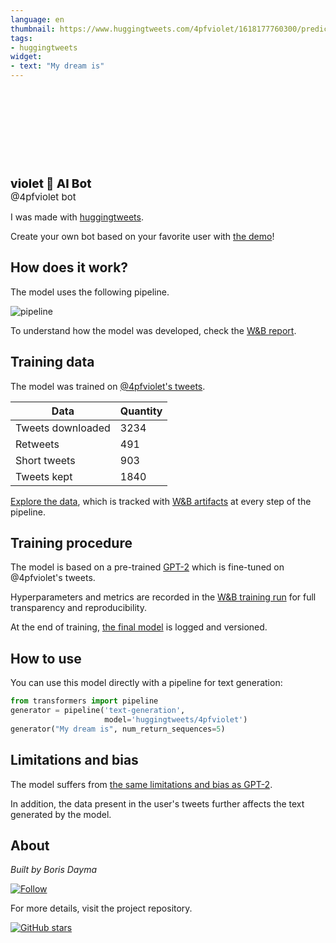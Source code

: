 ```yaml
---
language: en
thumbnail: https://www.huggingtweets.com/4pfviolet/1618177760300/predictions.png
tags:
- huggingtweets
widget:
- text: "My dream is"
---
```


<div>
<div style="width: 132px; height:132px; border-radius: 50%; background-size: cover; background-image: url('https://pbs.twimg.com/profile_images/1369684381183451136/khVtCHFo_400x400.jpg')">
</div>
<div style="margin-top: 8px; font-size: 19px; font-weight: 800">violet 🤖 AI Bot </div>
<div style="font-size: 15px">@4pfviolet bot</div>
</div>

I was made with [huggingtweets](https://github.com/borisdayma/huggingtweets).

Create your own bot based on your favorite user with [the demo](https://colab.research.google.com/github/borisdayma/huggingtweets/blob/master/huggingtweets-demo.ipynb)!

## How does it work?

The model uses the following pipeline.

![pipeline](https://github.com/borisdayma/huggingtweets/blob/master/img/pipeline.png?raw=true)

To understand how the model was developed, check the [W&B report](https://wandb.ai/wandb/huggingtweets/reports/HuggingTweets-Train-a-Model-to-Generate-Tweets--VmlldzoxMTY5MjI).

## Training data

The model was trained on [@4pfviolet's tweets](https://twitter.com/4pfviolet).

| Data | Quantity |
| --- | --- |
| Tweets downloaded | 3234 |
| Retweets | 491 |
| Short tweets | 903 |
| Tweets kept | 1840 |

[Explore the data](https://wandb.ai/wandb/huggingtweets/runs/3ekxu80u/artifacts), which is tracked with [W&B artifacts](https://docs.wandb.com/artifacts) at every step of the pipeline.

## Training procedure

The model is based on a pre-trained [GPT-2](https://huggingface.co/gpt2) which is fine-tuned on @4pfviolet's tweets.

Hyperparameters and metrics are recorded in the [W&B training run](https://wandb.ai/wandb/huggingtweets/runs/1dlks43a) for full transparency and reproducibility.

At the end of training, [the final model](https://wandb.ai/wandb/huggingtweets/runs/1dlks43a/artifacts) is logged and versioned.

## How to use

You can use this model directly with a pipeline for text generation:

```python
from transformers import pipeline
generator = pipeline('text-generation',
                     model='huggingtweets/4pfviolet')
generator("My dream is", num_return_sequences=5)
```

## Limitations and bias

The model suffers from [the same limitations and bias as GPT-2](https://huggingface.co/gpt2#limitations-and-bias).

In addition, the data present in the user's tweets further affects the text generated by the model.

## About

*Built by Boris Dayma*

[![Follow](https://img.shields.io/twitter/follow/borisdayma?style=social)](https://twitter.com/intent/follow?screen_name=borisdayma)

For more details, visit the project repository.

[![GitHub stars](https://img.shields.io/github/stars/borisdayma/huggingtweets?style=social)](https://github.com/borisdayma/huggingtweets)
